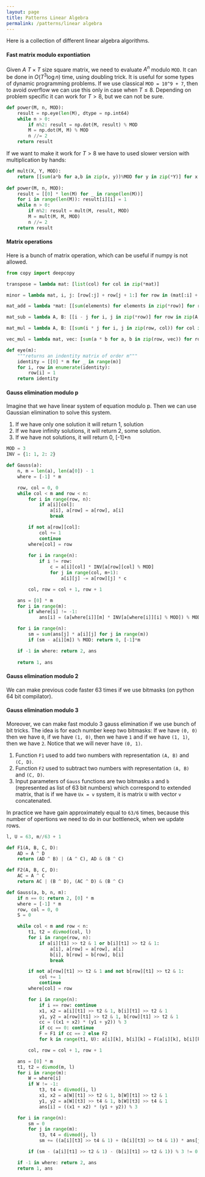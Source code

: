 ```yaml
---
layout: page
title: Patterns Linear Algebra
permalink: /patterns/linear algebra
---
```


Here is a collection of different linear algebra algorithms.


#### Fast matrix modulo expontiation
Given $A$ $T\times T$ size square matrix, we need to evaluate $A^n$ modulo `MOD`. It can be done in $O(T^3\log n)$ time, using doubling trick. It is useful for some types of dynamic programming problems. If we use classical `MOD = 10^9 + 7`, then to avoid overflow we can use this only in case when $T\leqslant 8$. Depending on problem specific it can work for $T > 8$, but we can not be sure.

```python
def power(M, n, MOD):
    result = np.eye(len(M), dtype = np.int64)
    while n > 0:
        if n%2: result = np.dot(M, result) % MOD
        M = np.dot(M, M) % MOD
        n //= 2
    return result
```

If we want to make it work for $T > 8$ we have to used slower version with multiplication by hands:

```python
def mult(X, Y, MOD):
    return [[sum(a*b for a,b in zip(x, y))%MOD for y in zip(*Y)] for x in X]
        
def power(M, n, MOD):
    result = [[0] * len(M) for _ in range(len(M))]
    for i in range(len(M)): result[i][i] = 1
    while n > 0:
        if n%2: result = mult(M, result, MOD)
        M = mult(M, M, MOD)
        n //= 2
    return result
```

#### Matrix operations
Here is a bunch of matrix operation, which can be useful if numpy is not allowed.

```python
from copy import deepcopy

transpose = lambda mat: [list(col) for col in zip(*mat)]

minor = lambda mat, i, j: [row[:j] + row[j + 1:] for row in (mat[:i] + mat[i + 1:])]

mat_add = lambda *mat: [[sum(elements) for elements in zip(*row)] for row in zip(*mat)]

mat_sub = lambda A, B: [[i - j for i, j in zip(*row)] for row in zip(A, B)]

mat_mul = lambda A, B: [[sum(i * j for i, j in zip(row, col)) for col in zip(*B)] for row in A]

vec_mul = lambda mat, vec: [sum(a * b for a, b in zip(row, vec)) for row in mat]

def eye(m):
    """returns an indentity matrix of order m"""
    identity = [[0] * m for _ in range(m)]
    for i, row in enumerate(identity):
        row[i] = 1
    return identity
```


#### Gauss elimination modulo p
Imagine that we have linear system of equation modulo p. Then we can use Gaussian elimination to solve this system.
1. If we have only one solution it will return 1, solution
2. If we have infinity solutions, it will return 2, some solution.
3. If we have not solutions, it will return 0, [-1]*n

```python
MOD = 3
INV = {1: 1, 2: 2}

def Gauss(a):
    n, m = len(a), len(a[0]) - 1
    where = [-1] * m

    row, col = 0, 0
    while col < m and row < n:
        for i in range(row, n):
            if a[i][col]:
                a[i], a[row] = a[row], a[i]
                break

        if not a[row][col]: 
            col += 1
            continue
        where[col] = row
        
        for i in range(n):
            if i != row:
                c = a[i][col] * INV[a[row][col] % MOD]
                for j in range(col, m+1):
                    a[i][j] -= a[row][j] * c

        col, row = col + 1, row + 1

    ans = [0] * m
    for i in range(m):
        if where[i] != -1:
            ans[i] = (a[where[i]][m] * INV[a[where[i]][i] % MOD]) % MOD

    for i in range(n):
        sm = sum(ans[j] * a[i][j] for j in range(m))
        if (sm - a[i][m]) % MOD: return 0, [-1]*m

    if -1 in where: return 2, ans
            
    return 1, ans
```

#### Gauss elimination modulo 2
We can make previous code faster 63 times if we use bitmasks (on python 64 bit compilator).

#### Gauss elimination modulo 3
Moreover, we can make fast modulo 3 gauss elimination if we use bunch of bit tricks. The idea is for each number keep two bitmasks:
If we have `(0, 0)` then we have `0`, if we have `(1, 0)`, then we have `1` and if we have `(1, 1)`, then we have `2`. Notice that we will never have `(0, 1)`.
1. Function `F1` used to add two numbers with representation `(A, B)` and `(C, D)`.
2. Function `F2` used to subtract two numbers with representation `(A, B)` and `(C, D)`.
3. Input parameters of `Gauss` functions are two bitmasks `a` and `b` (represented as list of 63 bit numbers) which correspond to extended matrix, that is if we have `Ux = v` system, it is matrix `U` with vector `v` concatenated.

In practice we have gain approximately equal to `63/6` times, because this number of opertions we need to do in our bottleneck, when we update rows.

```python
l, U = 63, m//63 + 1

def F1(A, B, C, D):
    AD = A ^ D
    return (AD ^ B) | (A ^ C), AD & (B ^ C)

def F2(A, B, C, D):
    AC = A ^ C
    return AC | (B ^ D), (AC ^ D) & (B ^ C)

def Gauss(a, b, n, m):
    if n == 0: return 2, [0] * m
    where = [-1] * m
    row, col = 0, 0
    S = 0

    while col < m and row < n:
        t1, t2 = divmod(col, l)
        for i in range(row, n):
            if a[i][t1] >> t2 & 1 or b[i][t1] >> t2 & 1:
                a[i], a[row] = a[row], a[i]
                b[i], b[row] = b[row], b[i]
                break

        if not a[row][t1] >> t2 & 1 and not b[row][t1] >> t2 & 1:
            col += 1
            continue
        where[col] = row

        for i in range(n):
            if i == row: continue
            x1, x2 = a[i][t1] >> t2 & 1, b[i][t1] >> t2 & 1
            y1, y2 = a[row][t1] >> t2 & 1, b[row][t1] >> t2 & 1
            cc = ((x1 + x2) * (y1 + y2)) % 3
            if cc == 0: continue
            F = F1 if cc == 2 else F2
            for k in range(t1, U): a[i][k], b[i][k] = F(a[i][k], b[i][k], a[row][k], b[row][k])

        col, row = col + 1, row + 1

    ans = [0] * m
    t1, t2 = divmod(m, l)
    for i in range(m):
        W = where[i]
        if W != -1:
            t3, t4 = divmod(i, l)
            x1, x2 = a[W][t1] >> t2 & 1, b[W][t1] >> t2 & 1
            y1, y2 = a[W][t3] >> t4 & 1, b[W][t3] >> t4 & 1
            ans[i] = ((x1 + x2) * (y1 + y2)) % 3

    for i in range(n):
        sm = 0
        for j in range(m):
            t3, t4 = divmod(j, l)
            sm += ((a[i][t3] >> t4 & 1) + (b[i][t3] >> t4 & 1)) * ans[j]

        if (sm - (a[i][t1] >> t2 & 1) - (b[i][t1] >> t2 & 1)) % 3 != 0: return 0, [-1] * m

    if -1 in where: return 2, ans
    return 1, ans
```